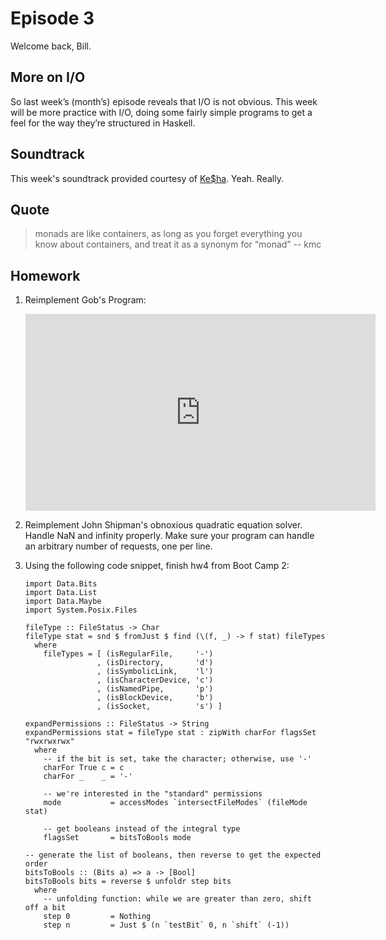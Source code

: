 Episode 3
=========

Welcome back, Bill.

More on I/O
-----------

So last week’s (month’s) episode reveals that I/O is not obvious. This
week will be more practice with I/O, doing some fairly simple programs to
get a feel for the way they’re structured in Haskell.

Soundtrack
----------

This week's soundtrack provided courtesy of
[Ke$ha](http://www.vevo.com/artist/kesha). Yeah. Really.

Quote
-----

> monads are like containers, as long as you forget everything you know about containers, and treat it as a synonym for “monad”
> -- kmc

Homework
--------

1.  Reimplement Gob's Program:
    <iframe width="560" height="315" src="http://www.youtube.com/embed/JbnjusltDHk" frameborder="0" allowfullscreen></iframe>

1.  Reimplement John Shipman's obnoxious quadratic equation solver. Handle
    NaN and infinity properly. Make sure your program can handle an arbitrary
    number of requests, one per line.

1.  Using the following code snippet, finish hw4 from Boot Camp 2:

        import Data.Bits
        import Data.List
        import Data.Maybe
        import System.Posix.Files

        fileType :: FileStatus -> Char
        fileType stat = snd $ fromJust $ find (\(f, _) -> f stat) fileTypes
          where
            fileTypes = [ (isRegularFile,     '-')
                        , (isDirectory,       'd')
                        , (isSymbolicLink,    'l')
                        , (isCharacterDevice, 'c')
                        , (isNamedPipe,       'p')
                        , (isBlockDevice,     'b')
                        , (isSocket,          's') ]

        expandPermissions :: FileStatus -> String
        expandPermissions stat = fileType stat : zipWith charFor flagsSet "rwxrwxrwx"
          where
            -- if the bit is set, take the character; otherwise, use '-'
            charFor True c = c
            charFor _    _ = '-'

            -- we're interested in the "standard" permissions
            mode           = accessModes `intersectFileModes` (fileMode stat)
            
            -- get booleans instead of the integral type
            flagsSet       = bitsToBools mode
            
        -- generate the list of booleans, then reverse to get the expected order
        bitsToBools :: (Bits a) => a -> [Bool]
        bitsToBools bits = reverse $ unfoldr step bits
          where
            -- unfolding function: while we are greater than zero, shift off a bit
            step 0         = Nothing
            step n         = Just $ (n `testBit` 0, n `shift` (-1))

